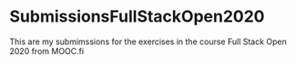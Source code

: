# SubmissionsFullStackOpen2020
This are my submimssions for the exercises in the course Full Stack Open 2020 from MOOC.fi
